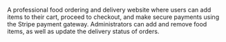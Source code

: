 A professional food ordering and delivery website where users can add items to their cart, proceed to checkout, and make secure payments using the Stripe payment gateway. Administrators can add and remove food items, as well as update the delivery status of orders.
